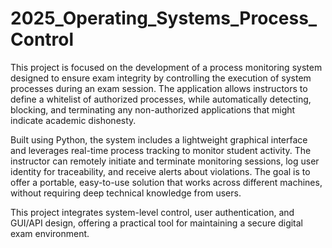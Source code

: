 # 2025_Operating_Systems_Process_Control
This project is focused on the development of a process monitoring system designed to ensure exam integrity by controlling the execution of system processes during an exam session. The application allows instructors to define a whitelist of authorized processes, while automatically detecting, blocking, and terminating any non-authorized applications that might indicate academic dishonesty.

Built using Python, the system includes a lightweight graphical interface and leverages real-time process tracking to monitor student activity. The instructor can remotely initiate and terminate monitoring sessions, log user identity for traceability, and receive alerts about violations. The goal is to offer a portable, easy-to-use solution that works across different machines, without requiring deep technical knowledge from users.

This project integrates system-level control, user authentication, and GUI/API design, offering a practical tool for maintaining a secure digital exam environment.
